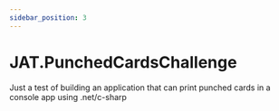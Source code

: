 ```yaml
---
sidebar_position: 3
---
```


# JAT.PunchedCardsChallenge

Just a test of building an application that can print punched cards in a console app using .net/c-sharp